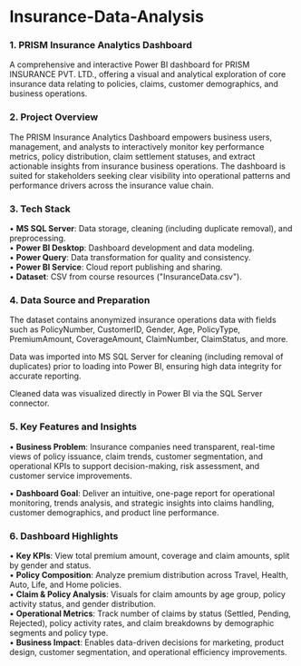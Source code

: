 # Insurance-Data-Analysis


### 1. PRISM Insurance Analytics Dashboard
  A comprehensive and interactive Power BI dashboard for PRISM INSURANCE PVT. LTD., offering a visual and analytical exploration of core insurance data relating to   policies, claims, customer demographics, and business operations.

### 2. Project Overview
  The PRISM Insurance Analytics Dashboard empowers business users, management, and analysts to interactively monitor key performance metrics, policy distribution,    claim settlement statuses, and extract actionable insights from insurance business operations. The dashboard is suited for stakeholders seeking clear visibility    into operational patterns and performance drivers across the insurance value chain.

### 3. Tech Stack
  • **MS SQL Server**: Data storage, cleaning (including duplicate removal), and preprocessing.<br>
  • **Power BI Desktop**: Dashboard development and data modeling.<br>
  • **Power Query**: Data transformation for quality and consistency.<br>
  • **Power BI Service**: Cloud report publishing and sharing.<br>
  • **Dataset**: CSV from course resources ("InsuranceData.csv").<br>

### 4. Data Source and Preparation
  The dataset contains anonymized insurance operations data with fields such as PolicyNumber, CustomerID, Gender, Age, PolicyType, PremiumAmount, CoverageAmount,     ClaimNumber, ClaimStatus, and more.

  Data was imported into MS SQL Server for cleaning (including removal of duplicates) prior to loading into Power BI, ensuring high data integrity for accurate       reporting.

  Cleaned data was visualized directly in Power BI via the SQL Server connector.

### 5. Key Features and Insights
  • **Business Problem**: Insurance companies need transparent, real-time views of policy issuance, claim trends, customer segmentation, and operational KPIs to            support decision-making, risk assessment, and customer service improvements.<br>

 • **Dashboard Goal**: Deliver an intuitive, one-page report for operational monitoring, trends analysis, and strategic insights into claims handling, customer            demographics, and product line performance.

### 6. Dashboard Highlights
  • **Key KPIs**: View total premium amount, coverage and claim amounts, split by gender and status.<br>
  • **Policy Composition**: Analyze premium distribution across Travel, Health, Auto, Life, and Home policies.<br>
  • **Claim & Policy Analysis**: Visuals for claim amounts by age group, policy activity status, and gender distribution.<br>
  • **Operational Metrics**: Track number of claims by status (Settled, Pending, Rejected), policy activity rates, and claim breakdowns by demographic segments and         policy type.<br>
  • **Business Impact**: Enables data-driven decisions for marketing, product design, customer segmentation, and operational efficiency improvements.<br>
